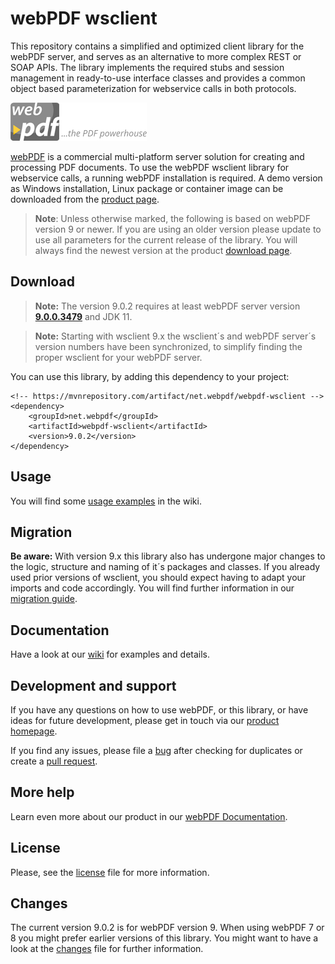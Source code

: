# webPDF wsclient
This repository contains a simplified and optimized client library for the webPDF server, and serves as an alternative to more complex REST or SOAP APIs.
The library implements the required stubs and session management in ready-to-use interface classes and provides a common object based parameterization for webservice calls in both protocols.

![webPDF Logo](images/logo.png)

[webPDF](https://www.webpdf.de/) is a commercial multi-platform server solution for creating and processing PDF documents. To use the webPDF wsclient library for webservice calls, a running webPDF installation is required. A demo version as Windows installation, Linux package or container image can be downloaded from the [product page](https://docs.webpdf.de/docs/download/).

> **Note**: Unless otherwise marked, the following is based on webPDF version 9 or newer. If you are using an older version please update to use all parameters for the current release of the library. You will always find the newest version at the product [download page](https://docs.webpdf.de/docs/download/).

## Download

> **Note:** The version 9.0.2 requires at least webPDF server version **[9.0.0.3479](https://docs.webpdf.de/changelog/9.0.0.3479)** and JDK 11.

> **Note:** Starting with wsclient 9.x the wsclient´s and webPDF server´s version numbers have been synchronized, to simplify finding the proper wsclient for your webPDF server.

You can use this library, by adding this dependency to your project:
```
<!-- https://mvnrepository.com/artifact/net.webpdf/webpdf-wsclient -->
<dependency>
    <groupId>net.webpdf</groupId>
    <artifactId>webpdf-wsclient</artifactId>
    <version>9.0.2</version>
</dependency>
```

## Usage
You will find some [usage examples](https://github.com/softvision-dev/webpdf-wsclient/wiki/Usage) in the wiki.

## Migration
**Be aware:** With version 9.x this library also has undergone major changes to the logic, structure and naming of it´s packages and classes. If you already used prior versions of wsclient, you should expect having to adapt your imports and code accordingly. You will find further information in our [migration guide](https://github.com/softvision-dev/webpdf-wsclient/wiki/Migration).

## Documentation
Have a look at our [wiki](https://github.com/softvision-dev/webpdf-wsclient/wiki) for examples and details.

## Development and support
If you have any questions on how to use webPDF, or this library, or have ideas for future development, please get in touch via our [product homepage](https://www.webpdf.de).

If you find any issues, please file a [bug](https://github.com/softvision-dev/webpdf-wsclient/issues) after checking for duplicates or create a [pull request](https://github.com/softvision-dev/webpdf-wsclient/pulls).

## More help
Learn even more about our product in our [webPDF Documentation](https://www.webpdf.de/en/documentation).

## License
Please, see the [license](LICENSE) file for more information.

## Changes
The current version 9.0.2 is for webPDF version 9. When using webPDF 7 or 8 you might prefer earlier versions of this library.
You might want to have a look at the [changes](CHANGES.md) file for further information.